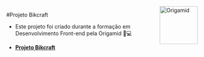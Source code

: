 <div>
  <img align="right" src="https://user-images.githubusercontent.com/94927107/221851930-f076e9b7-2af1-47b4-bd95-986b4e60a87a.png" alt="Origamid" width="100px">
</div>

#Projeto Bikcraft

- Este projeto foi criado durante a formação em Desenvolvimento Front-end pela Origamid 📝💻
* **[Projeto Bikcraft](https://helena-lujan-gomes.github.io/projeto-bikcraft/)** 

